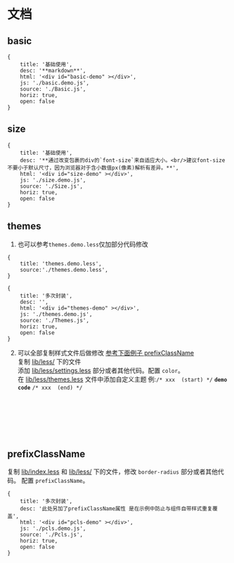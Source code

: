 # 文档

## basic

````code
{
    title: '基础使用',
    desc: '**markdown**',
    html: '<div id="basic-demo" ></div>',
    js: './basic.demo.js',
    source: './Basic.js',
    horiz: true,
    open: false
}
````

## size

````code
{
    title: '基础使用',
    desc: '**通过改变包裹的div的`font-size`来自适应大小。<br/>建议font-size不要小于默认尺寸，因为浏览器对于含小数值px(像素)解析有差异。**',
    html: '<div id="size-demo" ></div>',
    js: './size.demo.js',
    source: './Size.js',
    horiz: true,
    open: false
}
````

## themes

1. 也可以参考`themes.demo.less`仅加部分代码修改 

````code
{
    title: 'themes.demo.less',
    source:'./themes.demo.less',
}
````	
````code
{
    title: '多次封装',
    desc: '',
    html: '<div id="themes-demo" ></div>',
    js: './themes.demo.js',
    source: './Themes.js',
    horiz: true,
    open: false
}
````
2. 可以全部复制样式文件后做修改 [参考下面例子 prefixClassName](#prefixClassName)      
复制 [lib/less/](/lib/less/) 下的文件     
添加 [lib/less/settings.less](/lib/less/settings.less) 部分或者其他代码。配置 `color`。       
在 [lib/less/themes.less](/lib/less/themes.less) 文件中添加自定义主题 例:`/* xxx  (start) */` **`demo code`** `/* xxx  (end) */`    
<br/><br/><br/><br/><br/><br/>


## prefixClassName

复制 [lib/index.less](./lib/index.less) 和 [lib/less/](./lib/less) 下的文件，修改 `border-radius` 部分或者其他代码。
配置 `prefixClassName`。

````code
{
    title: '多次封装',
    desc: '此处另加了prefixClassName属性 是在示例中防止与组件自带样式重复覆盖',
    html: '<div id="pcls-demo" ></div>',
    js: './pcls.demo.js',
    source: './Pcls.js',
    horiz: true,
    open: false
}
````

